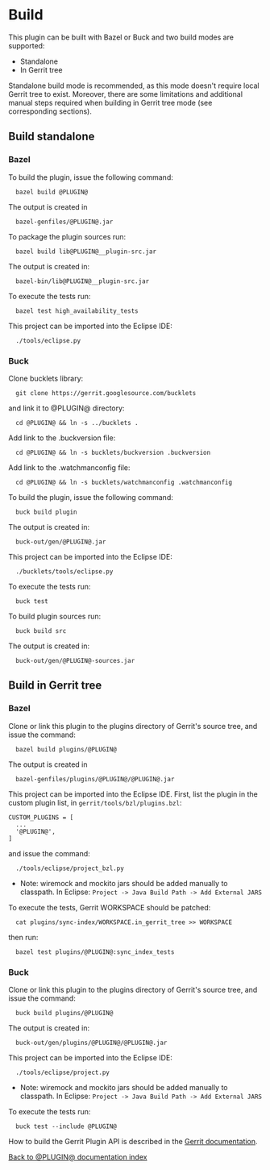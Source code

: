 # Build

This plugin can be built with Bazel or Buck and two build modes are supported:

* Standalone
* In Gerrit tree

Standalone build mode is recommended, as this mode doesn't require local Gerrit
tree to exist. Moreover, there are some limitations and additional manual steps
required when building in Gerrit tree mode (see corresponding sections).

## Build standalone

### Bazel

To build the plugin, issue the following command:

```
  bazel build @PLUGIN@
```

The output is created in

```
  bazel-genfiles/@PLUGIN@.jar
```

To package the plugin sources run:

```
  bazel build lib@PLUGIN@__plugin-src.jar
```

The output is created in:

```
  bazel-bin/lib@PLUGIN@__plugin-src.jar
```

To execute the tests run:

```
  bazel test high_availability_tests
```

This project can be imported into the Eclipse IDE:

```
  ./tools/eclipse.py
```

### Buck

Clone bucklets library:

```
  git clone https://gerrit.googlesource.com/bucklets

```

and link it to @PLUGIN@ directory:

```
  cd @PLUGIN@ && ln -s ../bucklets .
```

Add link to the .buckversion file:

```
  cd @PLUGIN@ && ln -s bucklets/buckversion .buckversion
```

Add link to the .watchmanconfig file:

```
  cd @PLUGIN@ && ln -s bucklets/watchmanconfig .watchmanconfig
```

To build the plugin, issue the following command:

```
  buck build plugin
```

The output is created in:

```
  buck-out/gen/@PLUGIN@.jar
```

This project can be imported into the Eclipse IDE:

```
  ./bucklets/tools/eclipse.py
```

To execute the tests run:

```
  buck test
```

To build plugin sources run:

```
  buck build src
```

The output is created in:

```
  buck-out/gen/@PLUGIN@-sources.jar
```

## Build in Gerrit tree

### Bazel

Clone or link this plugin to the plugins directory of Gerrit's source tree, and
issue the command:

```
  bazel build plugins/@PLUGIN@
```

The output is created in

```
  bazel-genfiles/plugins/@PLUGIN@/@PLUGIN@.jar
```

This project can be imported into the Eclipse IDE. First, list the plugin in the
custom plugin list, in `gerrit/tools/bzl/plugins.bzl`:

```
CUSTOM_PLUGINS = [
  ...
  '@PLUGIN@',
]
```

and issue the command:

```
  ./tools/eclipse/project_bzl.py
```

* Note: wiremock and mockito jars should be added manually to classpath. In
Eclipse:
`Project -> Java Build Path -> Add External JARS`

To execute the tests, Gerrit WORKSPACE should be patched:

```
  cat plugins/sync-index/WORKSPACE.in_gerrit_tree >> WORKSPACE
```

then run:

```
  bazel test plugins/@PLUGIN@:sync_index_tests
```

### Buck

Clone or link this plugin to the plugins directory of Gerrit's source
tree, and issue the command:

```
  buck build plugins/@PLUGIN@
```

The output is created in:

```
  buck-out/gen/plugins/@PLUGIN@/@PLUGIN@.jar
```

This project can be imported into the Eclipse IDE:

```
  ./tools/eclipse/project.py
```

* Note: wiremock and mockito jars should be added manually to classpath. In
Eclipse:
`Project -> Java Build Path -> Add External JARS`


To execute the tests run:

```
  buck test --include @PLUGIN@
```

How to build the Gerrit Plugin API is described in the [Gerrit
documentation](../../../Documentation/dev-buck.html#_extension_and_plugin_api_jar_files).

[Back to @PLUGIN@ documentation index][index]

[index]: index.html
